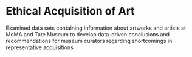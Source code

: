 # Ethical Acquisition of Art
 Examined data sets containing information about artworks and artists at MoMA and Tate Museum to develop data-driven conclusions and recommendations for museum curators regarding shortcomings in representative acquisitions

